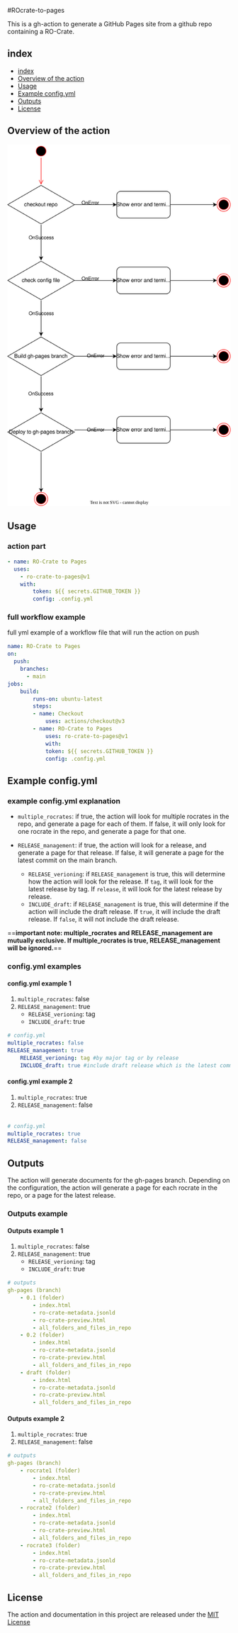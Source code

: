 #ROcrate-to-pages

This is a gh-action to generate a GitHub Pages site from a github repo containing a RO-Crate.

## index

- [index](#index)
- [Overview of the action](#overview-of-the-action)
- [Usage](#usage)
- [Example config.yml](#example-configyml)
- [Outputs](#outputs)
- [License](#license)

## Overview of the action

![global_overview_action](documentation/global_overview_action.svg)

## Usage

### action part

```yaml
- name: RO-Crate to Pages
  uses:
    - ro-crate-to-pages@v1
    with:
        token: ${{ secrets.GITHUB_TOKEN }}
        config: .config.yml
```

### full workflow example

full yml example of a workflow file that will run the action on push 

```yaml
name: RO-Crate to Pages
on:
  push:
    branches:
      - main
jobs:
    build:
        runs-on: ubuntu-latest
        steps:
        - name: Checkout
            uses: actions/checkout@v3
        - name: RO-Crate to Pages
            uses: ro-crate-to-pages@v1
            with:
            token: ${{ secrets.GITHUB_TOKEN }}
            config: .config.yml
```

## Example config.yml

### example config.yml explanation

- `multiple_rocrates`: if true, the action will look for multiple rocrates in the repo, and generate a page for each of them. If false, it will only look for one rocrate in the repo, and generate a page for that one.
- `RELEASE_management`: if true, the action will look for a release, and generate a page for that release. If false, it will generate a page for the latest commit on the main branch.

    - `RELEASE_verioning`: if `RELEASE_management` is true, this will determine how the action will look for the release. If `tag`, it will look for the latest release by tag. If `release`, it will look for the latest release by release. 
    - `INCLUDE_draft`: if `RELEASE_management` is true, this will determine if the action will include the draft release. If `true`, it will include the draft release. If `false`, it will not include the draft release.

==**important note: multiple_rocrates and RELEASE_management are mutually exclusive. If multiple_rocrates is true, RELEASE_management will be ignored.**==

### config.yml examples

#### config.yml example 1

1. `multiple_rocrates`: false
2. `RELEASE_management`: true
    - `RELEASE_verioning`: tag
    - `INCLUDE_draft`: true

```yaml
# config.yml
multiple_rocrates: false
RELEASE_management: true
    RELEASE_verioning: tag #by major tag or by release
    INCLUDE_draft: true #include draft release which is the latest commit on the main branch 
```

#### config.yml example 2

1. `multiple_rocrates`: true
2. `RELEASE_management`: false

```yaml

# config.yml
multiple_rocrates: true
RELEASE_management: false
```

## Outputs

The action will generate documents for the gh-pages branch.
Depending on the configuration, the action will generate a page for each rocrate in the repo, or a page for the latest release.

### Outputs example
 
#### Outputs example 1

1. `multiple_rocrates`: false
2. `RELEASE_management`: true
    - `RELEASE_verioning`: tag
    - `INCLUDE_draft`: true

```yaml
# outputs
gh-pages (branch)
    - 0.1 (folder)
        - index.html
        - ro-crate-metadata.jsonld
        - ro-crate-preview.html
        - all_folders_and_files_in_repo
    - 0.2 (folder)
        - index.html
        - ro-crate-metadata.jsonld
        - ro-crate-preview.html
        - all_folders_and_files_in_repo
    - draft (folder)
        - index.html
        - ro-crate-metadata.jsonld
        - ro-crate-preview.html
        - all_folders_and_files_in_repo
```

#### Outputs example 2

1. `multiple_rocrates`: true
2. `RELEASE_management`: false

```yaml
# outputs
gh-pages (branch)
    - rocrate1 (folder)
        - index.html
        - ro-crate-metadata.jsonld
        - ro-crate-preview.html
        - all_folders_and_files_in_repo
    - rocrate2 (folder)
        - index.html
        - ro-crate-metadata.jsonld
        - ro-crate-preview.html
        - all_folders_and_files_in_repo
    - rocrate3 (folder)
        - index.html
        - ro-crate-metadata.jsonld
        - ro-crate-preview.html
        - all_folders_and_files_in_repo
```

## License

The action and documentation in this project are released under the [MIT License](LICENSE)